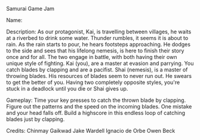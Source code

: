 Samurai Game Jam

Name: 

Description: 
As our protagonist, Kai, is travelling between villages, he waits at a riverbed to drink some water. Thunder rumbles, it seems it is about to rain. As the rain starts to pour, he hears footsteps approaching. He dodges to the side and sees that his lifelong nemesis, is here to finish their story once and for all.
The two engage in battle, with both having their own unique style of fighting. Kai (you), are a master at evasion and parrying. You catch blades by clapping and are a pacifist. Shai (nemesis), is a master of throwing blades. His resources of blades seem to never run out. He swears to get the better of you.
Having two completely opposite styles, you're stuck in a deadlock until you die or Shai gives up.

Gameplay: Time your key presses to catch the thrown blade by clapping. Figure out the patterns and the speed on the incoming blades. One mistake and your head falls off. Build a highscore in this endless loop of catching blades just by clapping. 

Credits: 
Chinmay Gaikwad
Jake Wardell
Ignacio de Orbe
Owen Beck
